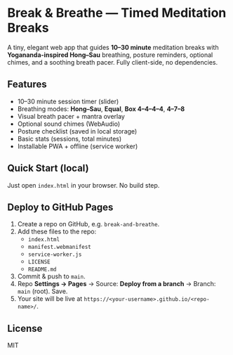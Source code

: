 # Break & Breathe — Timed Meditation Breaks

A tiny, elegant web app that guides **10–30 minute** meditation breaks with **Yogananda-inspired Hong–Sau** breathing, posture reminders, optional chimes, and a soothing breath pacer. Fully client-side, no dependencies.

## Features
- 10–30 minute session timer (slider)
- Breathing modes: **Hong–Sau**, **Equal**, **Box 4–4–4–4**, **4–7–8**
- Visual breath pacer + mantra overlay
- Optional sound chimes (WebAudio)
- Posture checklist (saved in local storage)
- Basic stats (sessions, total minutes)
- Installable PWA + offline (service worker)

## Quick Start (local)
Just open `index.html` in your browser. No build step.

## Deploy to GitHub Pages
1. Create a repo on GitHub, e.g. `break-and-breathe`.
2. Add these files to the repo:
   - `index.html`
   - `manifest.webmanifest`
   - `service-worker.js`
   - `LICENSE`
   - `README.md`
3. Commit & push to `main`.
4. Repo **Settings → Pages** → Source: **Deploy from a branch** → Branch: `main` (root). Save.
5. Your site will be live at `https://<your-username>.github.io/<repo-name>/`.

## License
MIT
